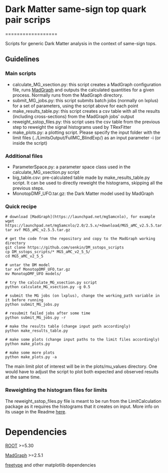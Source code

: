 # Dark Matter same-sign top quark pair scrips
==================

Scripts for generic Dark Matter analysis in the context of same-sign tops.

## Guidelines

### Main scripts
* calculate_MG_xsection.py: this script creates a MadGraph configuration file, runs [MadGraph](https://launchpad.net/mg5amcnlo) and outputs the calculated quantities for a given process. Normally runs from the MadGraph directory.
* submit_MG_jobs.py: this script submits batch jobs (normally on lxplus) for a set of parameters, using the script above for each point
* make_results_table.py: this script creates a csv table with all the results (including cross-sections) from the MadGraph jobs' output
* reweight_sstop_files.py: this script uses the csv table from the previous step to reweight the signal histograms used by TRexFitter
* make_plots.py: a plotting script. Please specify the input folder with the limit files (../LimitsOutput/FullMC_BlindExp/) as an input parameter -i (or inside the script)

### Additional files
* ParameterSpace.py: a parameter space class used in the calculate_MG_xsection.py script
* big_table.csv: pre-calculated table made by make_results_table.py script. It can be used to directly reweight the histograms, skipping all the previous steps.
* MonotopDMF_UFO.tar.gz: the Dark Matter model used by MadGraph

### Quick recipe
```
# download [MadGraph](https://launchpad.net/mg5amcnlo), for example
wget https://launchpad.net/mg5amcnlo/2.0/2.5.x/+download/MG5_aMC_v2.5.5.tar.gz
tar xvf MG5_aMC_v2.5.5.tar.gz

# get the code from the repository and copy to the MadGraph working directory
git clone https://github.com/senkin/DM_sstops_scripts
cp DM_sstops_scripts/* MG5_aMC_v2_5_5/
cd MG5_aMC_v2_5_5

# untar the DM model
tar xvf MonotopDMF_UFO.tar.gz
mv MonotopDMF_UFO models/

# try the calculate_MG_xsection.py script
python calculate_MG_xsection.py -g 0.5

# submit the MG jobs (on lxplus), change the working_path variable in it before running
python submit_MG_jobs.py

# resubmit failed jobs after some time
python submit_MG_jobs.py -r

# make the results table (change input path accordingly)
python make_results_table.py

# make some plots (change input paths to the limit files accordingly)
python make_plots.py

# make some more plots
python make_plots.py -a

```

The main limit plot of interest will be in the plots/mu_values directory.
One would have to adjust the script to plot both expected and observed results at the same time.

### Reweighting the histogram files for limits
The reweight_sstop_files.py file is meant to be run from the LimitCalculation package as it requires the histograms that it creates on input.
More info on its usage in the Readme [here](https://svnweb.cern.ch/trac/atlasphys-exo/browser/Physics/Exotic/HQT/SameSignLeptonsPlusBJets/Run2/Code/LimitCalculation/trunk/README).


Dependencies
==================
[ROOT](http://root.cern.ch) >=5.30

[MadGraph](https://launchpad.net/mg5amcnlo) >=2.5.1

[freetype](http://www.freetype.org) and other matplotlib dependencies